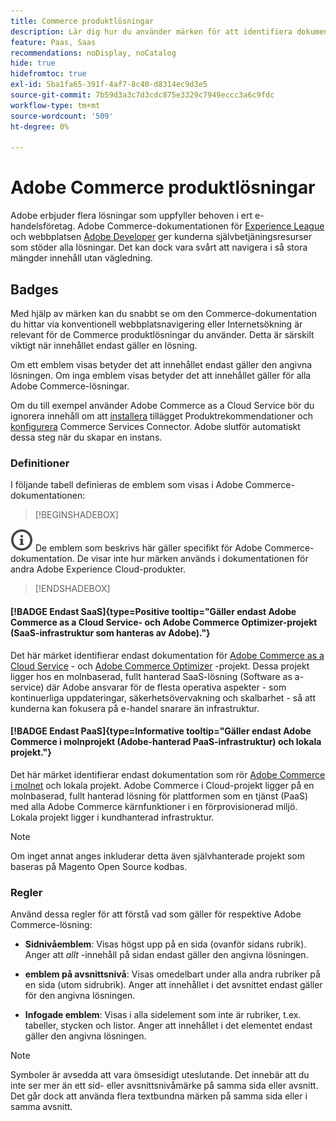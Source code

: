 ```yaml
---
title: Commerce produktlösningar
description: Lär dig hur du använder märken för att identifiera dokumentation som gäller olika Adobe Commerce-lösningar (SaaS, PaaS, lokal).
feature: Paas, Saas
recommendations: noDisplay, noCatalog
hide: true
hidefromtoc: true
exl-id: 5ba1fa65-391f-4af7-8c40-d8314ec9d3e5
source-git-commit: 7b59d3a3c7d3cdc875e3329c7949eccc3a6c9fdc
workflow-type: tm+mt
source-wordcount: '509'
ht-degree: 0%

---
```


# Adobe Commerce produktlösningar

Adobe erbjuder flera lösningar som uppfyller behoven i ert e-handelsföretag. Adobe Commerce-dokumentationen för [Experience League](https://experienceleague.adobe.com/sv/docs/commerce) och webbplatsen [Adobe Developer](https://developer.adobe.com/commerce/docs/) ger kunderna självbetjäningsresurser som stöder alla lösningar. Det kan dock vara svårt att navigera i så stora mängder innehåll utan vägledning.

## Badges

Med hjälp av märken kan du snabbt se om den Commerce-dokumentation du hittar via konventionell webbplatsnavigering eller Internetsökning är relevant för de Commerce produktlösningar du använder. Detta är särskilt viktigt när innehållet endast gäller en lösning.

Om ett emblem visas betyder det att innehållet endast gäller den angivna lösningen. Om inga emblem visas betyder det att innehållet gäller för alla Adobe Commerce-lösningar.

Om du till exempel använder Adobe Commerce as a Cloud Service bör du ignorera innehåll om att [installera](../product-recommendations/install-configure.md#install-product-recommendations) tillägget Produktrekommendationer och [konfigurera](../product-recommendations/install-configure.md#configure-product-recommendations) Commerce Services Connector. Adobe slutför automatiskt dessa steg när du skapar en instans.

### Definitioner

I följande tabell definieras de emblem som visas i Adobe Commerce-dokumentationen:

>[!BEGINSHADEBOX]

![info](../cloud-service/assets/Smock_InfoOutline_18_N.svg) De emblem som beskrivs här gäller specifikt för Adobe Commerce-dokumentation. De visar inte hur märken används i dokumentationen för andra Adobe Experience Cloud-produkter.

>[!ENDSHADEBOX]

#### [!BADGE Endast SaaS]{type=Positive tooltip="Gäller endast Adobe Commerce as a Cloud Service- och Adobe Commerce Optimizer-projekt (SaaS-infrastruktur som hanteras av Adobe)."}

Det här märket identifierar endast dokumentation för [Adobe Commerce as a Cloud Service](../cloud-service/overview.md) - och [Adobe Commerce Optimizer](../optimizer/overview.md) -projekt. Dessa projekt ligger hos en molnbaserad, fullt hanterad SaaS-lösning (Software as a-service) där Adobe ansvarar för de flesta operativa aspekter - som kontinuerliga uppdateringar, säkerhetsövervakning och skalbarhet - så att kunderna kan fokusera på e-handel snarare än infrastruktur.

#### [!BADGE Endast PaaS]{type=Informative tooltip="Gäller endast Adobe Commerce i molnprojekt (Adobe-hanterad PaaS-infrastruktur) och lokala projekt."}

Det här märket identifierar endast dokumentation som rör [Adobe Commerce i molnet](https://experienceleague.adobe.com/sv/docs/commerce-on-cloud/user-guide/overview) och lokala projekt. Adobe Commerce i Cloud-projekt ligger på en molnbaserad, fullt hanterad lösning för plattformen som en tjänst (PaaS) med alla Adobe Commerce kärnfunktioner i en förprovisionerad miljö. Lokala projekt ligger i kundhanterad infrastruktur.

>[!NOTE]
>
>Om inget annat anges inkluderar detta även självhanterade projekt som baseras på Magento Open Source kodbas.

### Regler

Använd dessa regler för att förstå vad som gäller för respektive Adobe Commerce-lösning:

- **Sidnivåemblem**: Visas högst upp på en sida (ovanför sidans rubrik). Anger att _allt_ -innehåll på sidan endast gäller den angivna lösningen.

- **emblem på avsnittsnivå**: Visas omedelbart under alla andra rubriker på en sida (utom sidrubrik). Anger att innehållet i det avsnittet endast gäller för den angivna lösningen.

- **Infogade emblem**: Visas i alla sidelement som inte är rubriker, t.ex. tabeller, stycken och listor. Anger att innehållet i det elementet endast gäller den angivna lösningen.

>[!NOTE]
>
>Symboler är avsedda att vara ömsesidigt uteslutande. Det innebär att du inte ser mer än ett sid- eller avsnittsnivåmärke på samma sida eller avsnitt. Det går dock att använda flera textbundna märken på samma sida eller i samma avsnitt.
